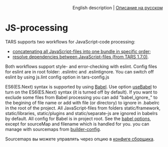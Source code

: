 <p align="right">
English description | <a href="../ru/js-processing.md">Описание на русском</a>
</p>

# JS-processing

TARS supports two workflows for JavaScript-code processing:

* [concatenating all JavaScript-files into one bundle in specific order](js-concat-processing.md);
* [resolve dependencies between JavaScript-files (from TARS 1.7.0)](js-webpack-processing.md).

Both workflows support style- and error-checking with eslint. Config files for eslint are in root folder: .eslintrc and .eslintignore. You can switch off eslint by using js.lint config option in tars-config.js

ES6(ES.Next) syntax is supported by using [Babel](https://babeljs.io/).  Use option [useBabel](options.md#usebabel) to turn on the ES6(ES.Next) syntax (it is turned off by default). If you want to exclude some files from Babel processing you can add "babel_ignore_" to the begining of file name or add with file (or directory) to ignore in .babelrc in the root of the project. All JavaScript-files from folders static/framework, static/libraries, static/plugins and static/separate-js are ignored in babelrs by default. All config for Babel is in project root. See the [babel options](https://babeljs.io/docs/usage/options/), except for sourceMap and filename which is handled for you. you can manage with sourcemaps from [builder-config](#sourcemaps).

Sourcemaps вы можете управлять через опцию в [конфиге сборщика](options.md#sourcemaps).
